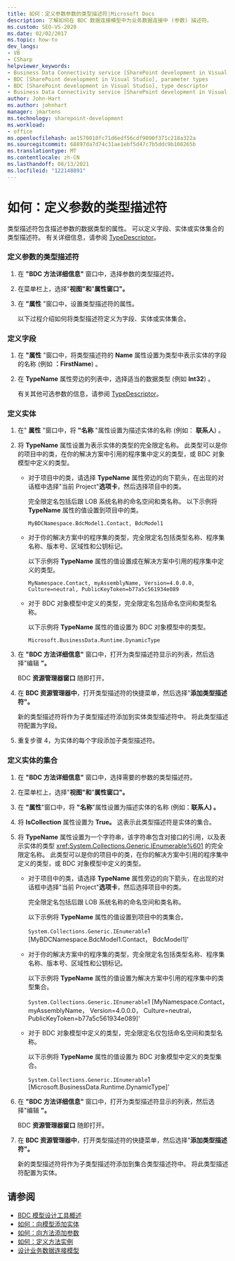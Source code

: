 ```yaml
---
title: 如何：定义参数参数的类型描述符|Microsoft Docs
description: 了解如何在 BDC 数据连接模型中为业务数据连接中 (参数) 描述符。
ms.custom: SEO-VS-2020
ms.date: 02/02/2017
ms.topic: how-to
dev_langs:
- VB
- CSharp
helpviewer_keywords:
- Business Data Connectivity service [SharePoint development in Visual Studio], type descriptor
- BDC [SharePoint development in Visual Studio], parameter types
- BDC [SharePoint development in Visual Studio], type descriptor
- Business Data Connectivity service [SharePoint development in Visual Studio], parameter types
author: John-Hart
ms.author: johnhart
manager: jmartens
ms.technology: sharepoint-development
ms.workload:
- office
ms.openlocfilehash: ae1570010fc71d6edf56cdf9090f371c218a322a
ms.sourcegitcommit: 68897da7d74c31ae1ebf5d47c7b5ddc9b108265b
ms.translationtype: MT
ms.contentlocale: zh-CN
ms.lasthandoff: 08/13/2021
ms.locfileid: "122148891"
---
```

# <a name="how-to-define-the-type-descriptor-of-a-parameter"></a>如何：定义参数的类型描述符
  类型描述符包含描述参数的数据类型的属性。 可以定义字段、实体或实体集合的类型描述符。 有关详细信息，请参阅 [TypeDescriptor](/previous-versions/office/developer/sharepoint-2007/ms543392\(v\=office.12\))。

### <a name="to-define-the-type-descriptor-of-a-parameter"></a>定义参数的类型描述符

1. 在 **"BDC 方法详细信息"** 窗口中，选择参数的类型描述符。

2. 在菜单栏上，选择"**视图"和**"**属性窗口"。**

3. 在 **"属性** "窗口中，设置类型描述符的属性。

     以下过程介绍如何将类型描述符定义为字段、实体或实体集合。

### <a name="to-define-a-field"></a>定义字段

1. 在 **"属性** "窗口中，将类型描述符的 **Name** 属性设置为类型中表示实体的字段的名称 (例如 **：FirstName**) 。

2. 在 **TypeName** 属性旁边的列表中，选择适当的数据类型 (例如 **Int32**) 。

     有关其他可选参数的信息，请参阅 [TypeDescriptor](/previous-versions/office/developer/sharepoint-2007/ms543392\(v\=office.12\))。

### <a name="to-define-an-entity"></a>定义实体

1. 在" **属性** "窗口中，将 **"名称** "属性设置为描述实体的名称 (例如： **联系人**) 。

2. 将 **TypeName** 属性设置为表示实体的类型的完全限定名称。 此类型可以是你的项目中的类，在你的解决方案中引用的程序集中定义的类型，或 BDC 对象模型中定义的类型。

    - 对于项目中的类，请选择 **TypeName** 属性旁边的向下箭头，在出现的对话框中选择"当前 Project"**选项卡**，然后选择项目中的类。

         完全限定名包括后跟 LOB 系统名称的命名空间和类名称。 以下示例将 **TypeName** 属性的值设置到项目中的类。

         `MyBDCNamespace.BdcModel1.Contact, BdcModel1`

    - 对于你的解决方案中的程序集的类型，完全限定名包括类型名称、程序集名称、版本号、区域性和公钥标记。

         以下示例将 **TypeName** 属性的值设置成在解决方案中引用的程序集中定义的类型。

         `MyNamespace.Contact, myAssemblyName, Version=4.0.0.0, Culture=neutral, PublicKeyToken=b77a5c561934e089`

    - 对于 BDC 对象模型中定义的类型，完全限定名包括命名空间和类型名称。

         以下示例将 **TypeName** 属性的值设置为 BDC 对象模型中的类型。

         `Microsoft.BusinessData.Runtime.DynamicType`

3. 在 **"BDC 方法详细信息"** 窗口中，打开为类型描述符显示的列表，然后选择"编辑 **"。**

     BDC **资源管理器窗口** 随即打开。

4. 在 **BDC 资源管理器中**，打开类型描述符的快捷菜单，然后选择"**添加类型描述符"。**

     新的类型描述符将作为子类型描述符添加到实体类型描述符中。 将此类型描述符配置为字段。

5. 重复步骤 4，为实体的每个字段添加子类型描述符。

### <a name="to-define-a-collection-of-entities"></a>定义实体的集合

1. 在 **"BDC 方法详细信息"** 窗口中，选择需要的参数的类型描述符。

2. 在菜单栏上，选择"**视图"和**"**属性窗口"。**

3. 在 **"属性**"窗口中，将 **"名称**"属性设置为描述实体的名称 (例如：**联系人) 。**

4. 将 **IsCollection** 属性设置为 **True。** 这表示此类型描述符是实体的集合。

5. 将 **TypeName** 属性设置为一个字符串，该字符串包含对接口的引用，以及表示实体的类型 <xref:System.Collections.Generic.IEnumerable%601> 的完全限定名称。 此类型可以是你的项目中的类，在你的解决方案中引用的程序集中定义的类型，或 BDC 对象模型中定义的类型。

   - 对于项目中的类，请选择 **TypeName** 属性旁边的向下箭头，在出现的对话框中选择"当前 Project"**选项卡**，然后选择项目中的类。

      完全限定名包括后跟 LOB 系统名称的命名空间和类名称。

      以下示例将 **TypeName** 属性的值设置到项目中的类集合。

      `System.Collections.Generic.IEnumerable`1 [MyBDCNamespace.BdcModel1.Contact， BdcModel1]'

   - 对于你的解决方案中的程序集的类型，完全限定名包括类型名称、程序集名称、版本号、区域性和公钥标记。

      以下示例将 **TypeName** 属性的值设置为解决方案中引用的程序集中的类型集合。

      `System.Collections.Generic.IEnumerable`1 [MyNamespace.Contact， myAssemblyName， Version=4.0.0.0， Culture=neutral， PublicKeyToken=b77a5c561934e089]'

   - 对于 BDC 对象模型中定义的类型，完全限定名仅包括命名空间和类型名称。

      以下示例将 **TypeName** 属性的值设置为 BDC 对象模型中定义的类型集合。

      `System.Collections.Generic.IEnumerable`1 [Microsoft.BusinessData.Runtime.DynamicType]'

6. 在 **"BDC 方法详细信息"** 窗口中，打开为类型描述符显示的列表，然后选择"编辑 **"。**

    BDC **资源管理器窗口** 随即打开。

7. 在 **BDC 资源管理器中**，打开类型描述符的快捷菜单，然后选择"**添加类型描述符"。**

    新的类型描述符将作为子类型描述符添加到集合类型描述符中。 将此类型描述符配置为实体。

## <a name="see-also"></a>请参阅
- [BDC 模型设计工具概述](../sharepoint/bdc-model-design-tools-overview.md)
- [如何：向模型添加实体](../sharepoint/how-to-add-an-entity-to-a-model.md)
- [如何：向方法添加参数](../sharepoint/how-to-add-a-parameter-to-a-method.md)
- [如何：定义方法实例](../sharepoint/how-to-define-a-method-instance.md)
- [设计业务数据连接模型](../sharepoint/designing-a-business-data-connectivity-model.md)
